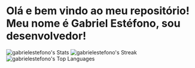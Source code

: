 # Olá e bem vindo ao meu repositório! Meu nome é Gabriel Estéfono, sou desenvolvedor!
![gabrielestefono's Stats](https://github-readme-stats.vercel.app/api?username=gabrielestefono&theme=tokyonight&show_icons=true&hide_border=true&count_private=false)
![gabrielestefono's Streak](https://github-readme-streak-stats.herokuapp.com/?user=gabrielestefono&theme=tokyonight&hide_border=true)
![gabrielestefono's Top Languages](https://github-readme-stats.vercel.app/api/top-langs/?username=gabrielestefono&theme=tokyonight&show_icons=true&hide_border=true&layout=compact)

